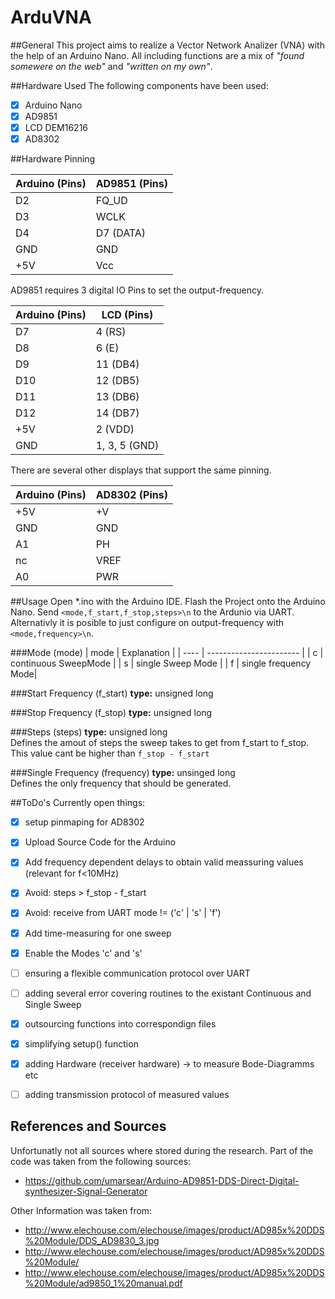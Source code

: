 # ArduVNA

##General
This project aims to realize a Vector Network Analizer (VNA) with the help of an Arduino Nano.
All including functions are a mix of *"found somewere on the web"* and *"written on my own"*. 

##Hardware Used
The following components have been used:
- [x] Arduino Nano
- [x] AD9851
- [x] LCD DEM16216
- [x] AD8302

##Hardware Pinning


|        Arduino (Pins)  |       AD9851 (Pins)     |
| ---------------------- | ----------------------- |
|           D2           |          FQ_UD          |
|           D3           |          WCLK           |
|           D4           |          D7  (DATA)     |
|           GND          |          GND            |
|           +5V          |          Vcc            |
AD9851 requires 3 digital IO Pins to set the output-frequency.


|       Arduino (Pins)   |        LCD (Pins)       |
| ---------------------- | ----------------------- |
|           D7           |          4       (RS)   |
|           D8           |          6       (E)    |
|           D9           |          11      (DB4)  |
|           D10          |          12      (DB5)  |
|           D11          |          13      (DB6)  |
|           D12          |          14      (DB7)  |
|           +5V          |          2       (VDD)  |
|           GND          |          1, 3, 5 (GND)  |
There are several other displays that support the same pinning.


|		Arduino (Pins)	 |			AD8302 (Pins)   |
| ---------------------- | ------------------------ |
|			+5V			 |			+V			    |
|			GND			 |			GND			    |
|			A1			 |			PH				|
|			nc			 |			VREF			|
|			A0			 |			PWR				|


##Usage
Open *.ino with the Arduino IDE.
Flash the Project onto the Arduino Nano.
Send ```<mode,f_start,f_stop,steps>\n``` to the Ardunio via UART.
Alternativly it is posible to just configure on output-frequency with ```<mode,frequency>\n```.

###Mode (mode)
| mode | 		Explanation 	 |
| ---- | ----------------------- |
|  c   |	continuous SweepMode |
|  s   |    single Sweep Mode	 |
|  f   |    single frequency Mode|

###Start Frequency (f_start)
**type:** unsigned long  

###Stop Frequency (f_stop)
**type:** unsigned long  

###Steps (steps)
**type:** unsigned long  
Defines the amout of steps the sweep takes to get from f_start to f_stop.  
This value cant be higher than ```f_stop - f_start```

###Single Frequency (frequency)
**type:** unsinged long  
Defines the only frequency that should be generated.

##ToDo's
Currently open things:
- [x] setup pinmaping for AD8302
- [x] Upload Source Code for the Arduino
- [x] Add frequency dependent delays to obtain valid meassuring values (relevant for f<10MHz)
- [x] Avoid: steps > f_stop - f_start
- [x] Avoid: receive from UART mode != ('c' | 's' | 'f')
- [x] Add time-measuring for one sweep
- [x] Enable the Modes 'c' and 's'
- [ ] ensuring a flexible communication protocol over UART
- [ ] adding several error covering routines to the existant Continuous and Single Sweep
- [x] outsourcing functions into correspondign files
- [x] simplifying setup() function
- [x] adding Hardware (receiver hardware) -> to measure Bode-Diagramms etc
- [ ] adding transmission protocol of measured values


## References and Sources
Unfortunatly not all sources where stored during the research. 
Part of the code was taken from the following sources:
- https://github.com/umarsear/Arduino-AD9851-DDS-Direct-Digital-synthesizer-Signal-Generator

Other Information was taken from:
- http://www.elechouse.com/elechouse/images/product/AD985x%20DDS%20Module/DDS_AD9830_3.jpg
- http://www.elechouse.com/elechouse/images/product/AD985x%20DDS%20Module/
- http://www.elechouse.com/elechouse/images/product/AD985x%20DDS%20Module/ad9850_1%20manual.pdf